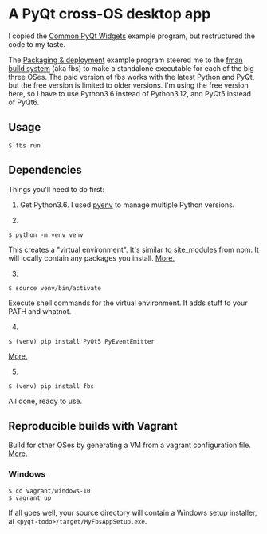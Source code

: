 # A PyQt cross-OS desktop app

I copied the [Common PyQt Widgets](https://github.com/pyqt/examples/blob/_/src/02%20PyQt%20Widgets) example program, but restructured the code to my taste.

The [Packaging & deployment](https://github.com/pyqt/examples/tree/_/src/08%20PyQt6%20exe) example program steered me to the [fman build system](https://build-system.fman.io/) (aka fbs) to make a standalone executable for each of the big three OSes. The paid version of fbs works with the latest Python and PyQt, but the free version is limited to older versions. I'm using the free version here, so I have to use Python3.6 instead of Python3.12, and PyQt5 instead of PyQt6.

## Usage

    $ fbs run

## Dependencies

Things you'll need to do first:

1. Get Python3.6. I used [pyenv](https://github.com/pyenv/pyenv) to manage multiple Python versions.

2.

    $ python -m venv venv

This creates a "virtual environment". It's similar to site_modules from npm. It will locally contain any packages you install. [More.](https://docs.python.org/3/library/venv.html)

3.

    $ source venv/bin/activate

Execute shell commands for the virtual environment. It adds stuff to your PATH and whatnot.

4.

    $ (venv) pip install PyQt5 PyEventEmitter

[More.](https://riverbankcomputing.com/software/pyqt/intro)

5.

    $ (venv) pip install fbs

All done, ready to use.

## Reproducible builds with Vagrant

Build for other OSes by generating a VM from a vagrant configuration file. [More.](https://developer.hashicorp.com/vagrant/intro)

### Windows

    $ cd vagrant/windows-10
    $ vagrant up

If all goes well, your source directory will contain a Windows setup installer, at `<pyqt-todo>/target/MyFbsAppSetup.exe`.
